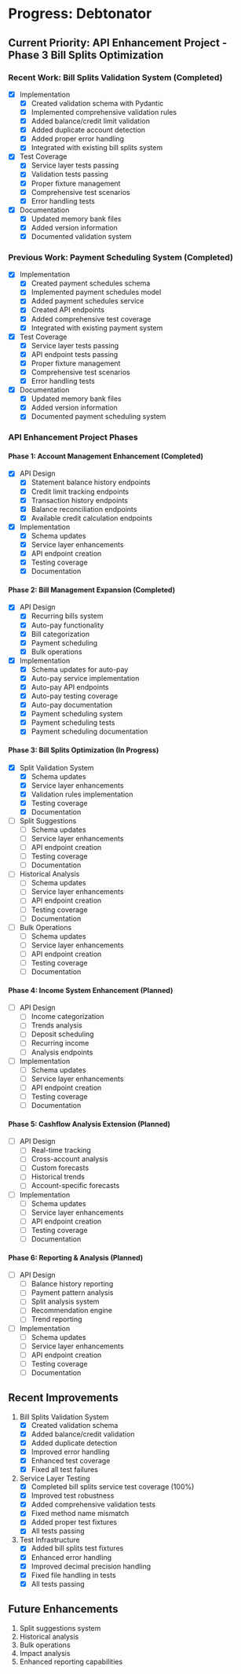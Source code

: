 # Progress: Debtonator

## Current Priority: API Enhancement Project - Phase 3 Bill Splits Optimization

### Recent Work: Bill Splits Validation System (Completed)
- [x] Implementation
  - [x] Created validation schema with Pydantic
  - [x] Implemented comprehensive validation rules
  - [x] Added balance/credit limit validation
  - [x] Added duplicate account detection
  - [x] Added proper error handling
  - [x] Integrated with existing bill splits system
- [x] Test Coverage
  - [x] Service layer tests passing
  - [x] Validation tests passing
  - [x] Proper fixture management
  - [x] Comprehensive test scenarios
  - [x] Error handling tests
- [x] Documentation
  - [x] Updated memory bank files
  - [x] Added version information
  - [x] Documented validation system

### Previous Work: Payment Scheduling System (Completed)
- [x] Implementation
  - [x] Created payment schedules schema
  - [x] Implemented payment schedules model
  - [x] Added payment schedules service
  - [x] Created API endpoints
  - [x] Added comprehensive test coverage
  - [x] Integrated with existing payment system
- [x] Test Coverage
  - [x] Service layer tests passing
  - [x] API endpoint tests passing
  - [x] Proper fixture management
  - [x] Comprehensive test scenarios
  - [x] Error handling tests
- [x] Documentation
  - [x] Updated memory bank files
  - [x] Added version information
  - [x] Documented payment scheduling system

### API Enhancement Project Phases

#### Phase 1: Account Management Enhancement (Completed)
- [x] API Design
  - [x] Statement balance history endpoints
  - [x] Credit limit tracking endpoints
  - [x] Transaction history endpoints
  - [x] Balance reconciliation endpoints
  - [x] Available credit calculation endpoints
- [x] Implementation
  - [x] Schema updates
  - [x] Service layer enhancements
  - [x] API endpoint creation
  - [x] Testing coverage
  - [x] Documentation

#### Phase 2: Bill Management Expansion (Completed)
- [x] API Design
  - [x] Recurring bills system
  - [x] Auto-pay functionality
  - [x] Bill categorization
  - [x] Payment scheduling
  - [x] Bulk operations
- [x] Implementation
  - [x] Schema updates for auto-pay
  - [x] Auto-pay service implementation
  - [x] Auto-pay API endpoints
  - [x] Auto-pay testing coverage
  - [x] Auto-pay documentation
  - [x] Payment scheduling system
  - [x] Payment scheduling tests
  - [x] Payment scheduling documentation

#### Phase 3: Bill Splits Optimization (In Progress)
- [x] Split Validation System
  - [x] Schema updates
  - [x] Service layer enhancements
  - [x] Validation rules implementation
  - [x] Testing coverage
  - [x] Documentation
- [ ] Split Suggestions
  - [ ] Schema updates
  - [ ] Service layer enhancements
  - [ ] API endpoint creation
  - [ ] Testing coverage
  - [ ] Documentation
- [ ] Historical Analysis
  - [ ] Schema updates
  - [ ] Service layer enhancements
  - [ ] API endpoint creation
  - [ ] Testing coverage
  - [ ] Documentation
- [ ] Bulk Operations
  - [ ] Schema updates
  - [ ] Service layer enhancements
  - [ ] API endpoint creation
  - [ ] Testing coverage
  - [ ] Documentation

#### Phase 4: Income System Enhancement (Planned)
- [ ] API Design
  - [ ] Income categorization
  - [ ] Trends analysis
  - [ ] Deposit scheduling
  - [ ] Recurring income
  - [ ] Analysis endpoints
- [ ] Implementation
  - [ ] Schema updates
  - [ ] Service layer enhancements
  - [ ] API endpoint creation
  - [ ] Testing coverage
  - [ ] Documentation

#### Phase 5: Cashflow Analysis Extension (Planned)
- [ ] API Design
  - [ ] Real-time tracking
  - [ ] Cross-account analysis
  - [ ] Custom forecasts
  - [ ] Historical trends
  - [ ] Account-specific forecasts
- [ ] Implementation
  - [ ] Schema updates
  - [ ] Service layer enhancements
  - [ ] API endpoint creation
  - [ ] Testing coverage
  - [ ] Documentation

#### Phase 6: Reporting & Analysis (Planned)
- [ ] API Design
  - [ ] Balance history reporting
  - [ ] Payment pattern analysis
  - [ ] Split analysis system
  - [ ] Recommendation engine
  - [ ] Trend reporting
- [ ] Implementation
  - [ ] Schema updates
  - [ ] Service layer enhancements
  - [ ] API endpoint creation
  - [ ] Testing coverage
  - [ ] Documentation

## Recent Improvements
1. Bill Splits Validation System
   - [x] Created validation schema
   - [x] Added balance/credit validation
   - [x] Added duplicate detection
   - [x] Improved error handling
   - [x] Enhanced test coverage
   - [x] Fixed all test failures

2. Service Layer Testing
   - [x] Completed bill splits service test coverage (100%)
   - [x] Improved test robustness
   - [x] Added comprehensive validation tests
   - [x] Fixed method name mismatch
   - [x] Added proper test fixtures
   - [x] All tests passing

3. Test Infrastructure
   - [x] Added bill splits test fixtures
   - [x] Enhanced error handling
   - [x] Improved decimal precision handling
   - [x] Fixed file handling in tests
   - [x] All tests passing

## Future Enhancements
1. Split suggestions system
2. Historical analysis
3. Bulk operations
4. Impact analysis
5. Enhanced reporting capabilities
